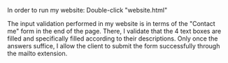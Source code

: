 In order to run my website: Double-click "website.html"

The input validation performed in my website is in terms of the "Contact me" form in the end of the page. There, I validate that the 4 text boxes are filled and specifically filled according to their descriptions. Only once the answers suffice, I allow the client to submit the form successfully through the mailto extension.
